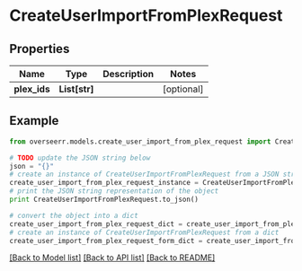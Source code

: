 # CreateUserImportFromPlexRequest


## Properties
Name | Type | Description | Notes
------------ | ------------- | ------------- | -------------
**plex_ids** | **List[str]** |  | [optional] 

## Example

```python
from overseerr.models.create_user_import_from_plex_request import CreateUserImportFromPlexRequest

# TODO update the JSON string below
json = "{}"
# create an instance of CreateUserImportFromPlexRequest from a JSON string
create_user_import_from_plex_request_instance = CreateUserImportFromPlexRequest.from_json(json)
# print the JSON string representation of the object
print CreateUserImportFromPlexRequest.to_json()

# convert the object into a dict
create_user_import_from_plex_request_dict = create_user_import_from_plex_request_instance.to_dict()
# create an instance of CreateUserImportFromPlexRequest from a dict
create_user_import_from_plex_request_form_dict = create_user_import_from_plex_request.from_dict(create_user_import_from_plex_request_dict)
```
[[Back to Model list]](../README.md#documentation-for-models) [[Back to API list]](../README.md#documentation-for-api-endpoints) [[Back to README]](../README.md)


